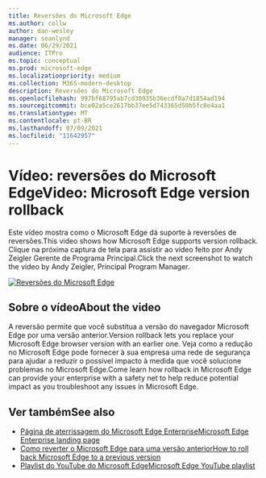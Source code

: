 ```yaml
---
title: Reversões do Microsoft Edge
ms.author: collw
author: dan-wesley
manager: seanlynd
ms.date: 06/29/2021
audience: ITPro
ms.topic: conceptual
ms.prod: microsoft-edge
ms.localizationpriority: medium
ms.collection: M365-modern-desktop
description: Reversões do Microsoft Edge
ms.openlocfilehash: 997bf68795ab7cd30935b36ecdf0a7d1854ad194
ms.sourcegitcommit: bce02a5ce2617bb37ee5d743365d50b5fc8e4aa1
ms.translationtype: MT
ms.contentlocale: pt-BR
ms.lasthandoff: 07/09/2021
ms.locfileid: "11642957"
---
```

# <a name="video-microsoft-edge-version-rollback"></a><span data-ttu-id="af3a3-103">Vídeo: reversões do Microsoft Edge</span><span class="sxs-lookup"><span data-stu-id="af3a3-103">Video: Microsoft Edge version rollback</span></span>

<span data-ttu-id="af3a3-104">Este vídeo mostra como o Microsoft Edge dá suporte à reversões de reversões.</span><span class="sxs-lookup"><span data-stu-id="af3a3-104">This video shows how Microsoft Edge supports version rollback.</span></span> <span data-ttu-id="af3a3-105">Clique na próxima captura de tela para assistir ao vídeo feito por Andy Zeigler Gerente de Programa Principal.</span><span class="sxs-lookup"><span data-stu-id="af3a3-105">Click the next screenshot to watch the video by Andy Zeigler, Principal Program Manager.</span></span>

[![Reversões do Microsoft Edge](media/microsoft-edge-video-version-rollback/0.png)](http://www.youtube.com/watch?v=pXhXHvKUa_c "Microsoft Edge version rollback")

## <a name="about-the-video"></a><span data-ttu-id="af3a3-107">Sobre o vídeo</span><span class="sxs-lookup"><span data-stu-id="af3a3-107">About the video</span></span>

<span data-ttu-id="af3a3-108">A reversão permite que você substitua a versão do navegador Microsoft Edge por uma versão anterior.</span><span class="sxs-lookup"><span data-stu-id="af3a3-108">Version rollback lets you replace your Microsoft Edge browser version with an earlier one.</span></span> <span data-ttu-id="af3a3-109">Veja como a redução no Microsoft Edge pode fornecer à sua empresa uma rede de segurança para ajudar a reduzir o possível impacto à medida que você solucione problemas no Microsoft Edge.</span><span class="sxs-lookup"><span data-stu-id="af3a3-109">Come learn how rollback in Microsoft Edge can provide your enterprise with a safety net to help reduce potential impact as you troubleshoot any issues in Microsoft Edge.</span></span>

## <a name="see-also"></a><span data-ttu-id="af3a3-110">Ver também</span><span class="sxs-lookup"><span data-stu-id="af3a3-110">See also</span></span>

- [<span data-ttu-id="af3a3-111">Página de aterrissagem do Microsoft Edge Enterprise</span><span class="sxs-lookup"><span data-stu-id="af3a3-111">Microsoft Edge Enterprise landing page</span></span>](https://aka.ms/EdgeEnterprise)
- [<span data-ttu-id="af3a3-112">Como reverter o Microsoft Edge para uma versão anterior</span><span class="sxs-lookup"><span data-stu-id="af3a3-112">How to roll back Microsoft Edge to a previous version</span></span>](edge-learnmore-rollback.md)
- [<span data-ttu-id="af3a3-113">Playlist do YouTube do Microsoft Edge</span><span class="sxs-lookup"><span data-stu-id="af3a3-113">Microsoft Edge YouTube playlist</span></span>](https://www.youtube.com/playlist?list=PLXtHYVsvn_b-uXh1tMeYpT-0iD8tD3tFy)
